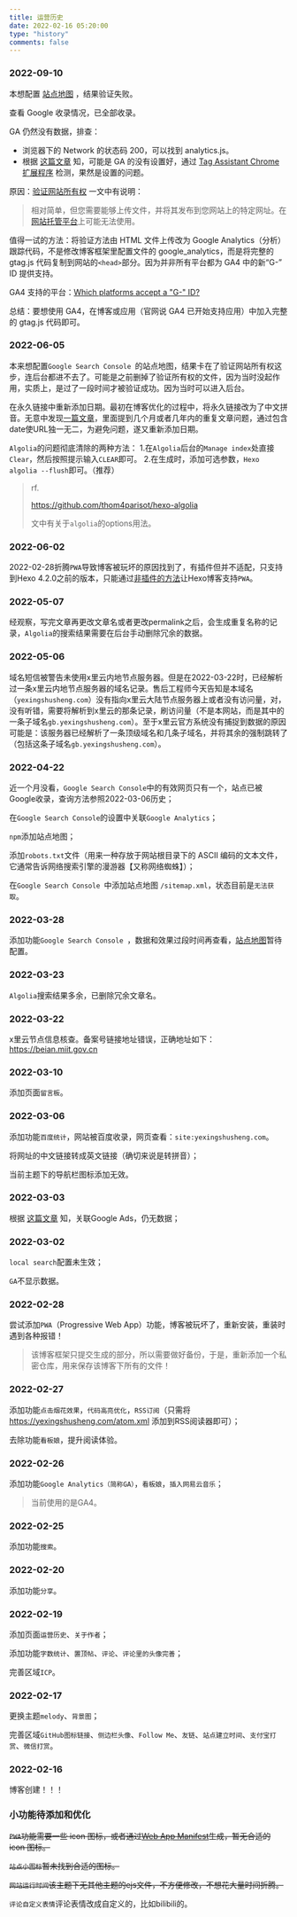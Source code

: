 ```yaml
---
title: 运营历史
date: 2022-02-16 05:20:00
type: "history"
comments: false
---
```


### 2022-09-10

本想配置 [站点地图](https://search.google.com/search-console/sitemaps?resource_id=https%3A%2F%2Fyexingshusheng.com%2F) ，结果验证失败。

查看 Google 收录情况，已全部收录。

GA 仍然没有数据，排查：

- 浏览器下的 Network 的状态码 200，可以找到 analytics.js。
- 根据 [这篇文章](https://ahrefs.com/blog/zh/how-to-use-google-analytics/) 知，可能是 GA 的没有设置好，通过 [Tag Assistant Chrome 扩展程序](https://support.google.com/tagassistant/answer/2947093?hl=en) 检测，果然是设置的问题。

原因：[验证网站所有权](https://support.google.com/webmasters/answer/9008080#html_verification&zippy=%2Chtml-%E6%96%87%E4%BB%B6%E4%B8%8A%E4%BC%A0:~:text=%E5%A4%87%E6%B3%A8-,HTML%20%E6%96%87%E4%BB%B6%E4%B8%8A%E4%BC%A0,%E7%9A%84%E7%89%B9%E5%AE%9A%E7%BD%91%E5%9D%80%E3%80%82%E5%9C%A8%E7%BD%91%E7%AB%99%E6%89%98%E7%AE%A1%E5%B9%B3%E5%8F%B0%E4%B8%8A%E5%8F%AF%E8%83%BD%E6%97%A0%E6%B3%95%E4%BD%BF%E7%94%A8%E3%80%82,-HTML%20%E6%A0%87%E8%AE%B0) 一文中有说明：

>  相对简单，但您需要能够上传文件，并将其发布到您网站上的特定网址。在[网站托管平台](https://support.google.com/webmasters/answer/9008080#cms)上可能无法使用。

值得一试的方法：将验证方法由 HTML 文件上传改为 Google Analytics（分析）跟踪代码，不是修改博客框架里配置文件的 google_analytics，而是将完整的 gtag.js 代码复制到网站的`<head>`部分。因为并非所有平台都为 GA4 中的新“G-” ID 提供支持。

GA4 支持的平台：[Which platforms accept a "G-" ID?](https://support.google.com/analytics/answer/10447272?hl=en=#:~:text=Which%20platforms%20accept%20a%20%22G%2D%22%20ID%3F) 

总结：要想使用 GA4，在博客或应用（官网说 GA4 已开始支持应用）中加入完整的 gtag.js 代码即可。

### 2022-06-05

本来想配置`Google Search Console `的站点地图，结果卡在了验证网站所有权这步，连后台都进不去了。可能是之前删掉了验证所有权的文件，因为当时没起作用，实质上，是过了一段时间才被验证成功。因为当时可以进入后台。

在永久链接中重新添加日期。最初在博客优化的过程中，将永久链接改为了中文拼音。无意中发现[一篇文章](https://talk.jekyllrb.com/t/why-do-permalinks-have-year-month-day-in-them/6044/2)，里面提到几个月或者几年内的重复文章问题，通过包含date使URL独一无二，为避免问题，遂又重新添加日期。

`Algolia`的问题彻底清除的两种方法：
1.在`Algolia`后台的`Manage index`处直接`Clear`，然后按照提示输入`CLEAR`即可。
2.在生成时，添加可选参数，`Hexo algolia --flush`即可。（推荐）

> rf.
>
> https://github.com/thom4parisot/hexo-algolia
>
> 文中有关于`algolia`的options用法。

### 2022-06-02

2022-02-28折腾`PWA`导致博客被玩坏的原因找到了，有插件但并不适配，只支持到Hexo 4.2.0之前的版本，只能通过[非插件的方法](https://senorui.top/posts/bce7.html)让Hexo博客支持`PWA`。

###  2022-05-07

经观察，写完文章再更改文章名或者更改permalink之后，会生成重复名称的记录，`Algolia`的搜索结果需要在后台手动删除冗余的数据。

### 2022-05-06

域名短信被警告未使用x里云内地节点服务器。但是在2022-03-22时，已经解析过一条x里云内地节点服务器的域名记录。售后工程师今天告知是本域名（`yexingshusheng.com`）没有指向x里云大陆节点服务器上或者没有访问量，对，没有听错，需要将解析到x里云的那条记录，刷访问量（不是本网站，而是其中的一条子域名`gb.yexingshusheng.com`）。至于x里云官方系统没有捕捉到数据的原因可能是：该服务器已经解析了一条顶级域名和几条子域名，并将其余的强制跳转了（包括这条子域名`gb.yexingshusheng.com`）。

### 2022-04-22

近一个月没看，`Google Search Console`中的有效网页只有一个，站点已被Google收录，查询方法参照2022-03-06历史；

在`Google Search Console`的设置中关联`Google Analytics`；

`npm`添加站点地图；

添加`robots.txt`文件（用来一种存放于网站根目录下的 ASCII 编码的文本文件，它通常告诉网络搜索引擎的漫游器【又称网络蜘蛛】）；

在`Google Search Console `中添加站点地图 `/sitemap.xml`，状态目前是`无法获取`。

### 2022-03-28

添加功能`Google Search Console `，数据和效果过段时间再查看，[站点地图](https://search.google.com/search-console/sitemaps?resource_id=https%3A%2F%2Fyexingshusheng.com%2F)暂待配置。

### 2022-03-23

`Algolia`搜索结果多余，已删除冗余文章名。

### 2022-03-22

x里云节点信息核查。备案号链接地址错误，正确地址如下：https://beian.miit.gov.cn

### 2022-03-10

添加页面`留言板`。

### 2022-03-06

添加功能`百度统计`，网站被百度收录，网页查看：`site:yexingshusheng.com`。

将网址的中文链接转成英文链接（确切来说是转拼音）；

当前主题下的导航栏图标添加无效。

### 2022-03-03

根据 [这篇文章](http://www.yanbaolong.com/post/3728.html) 知，关联Google Ads，仍无数据；

### 2022-03-02

`local search`配置未生效；

`GA`不显示数据。

### 2022-02-28

尝试添加`PWA`（Progressive Web App）功能，博客被玩坏了，重新安装，重装时遇到各种报错！

> 该博客框架只提交生成的部分，所以需要做好备份，于是，重新添加一个私密仓库，用来保存该博客下所有的文件！

### 2022-02-27

添加功能`点击烟花效果`，`代码高亮优化`，`RSS订阅`（只需将 https://yexingshusheng.com/atom.xml 添加到RSS阅读器即可）；

去除功能`看板娘`，提升阅读体验。

### 2022-02-26

添加功能`Google Analytics（简称GA）`，`看板娘`，`插入网易云音乐`；

> 当前使用的是GA4。

### 2022-02-25

添加功能`搜索`。

### 2022-02-20

添加功能`分享`。

### 2022-02-19

添加页面`运营历史`、`关于作者`；

添加功能`字数统计`、`置顶帖`、`评论`、`评论里的头像完善`；

完善区域`ICP`。

### 2022-02-17

更换主题`melody`、`背景图`；

完善区域`GitHub图标链接`、`侧边栏头像`、`Follow Me`、`友链`、`站点建立时间`、`支付宝打赏`、`微信打赏`。

###  2022-02-16

博客创建！！！

### 小功能待添加和优化

~~`PWA`功能需要一些 icon 图标，或者通过[Web App Manifest](https://app-manifest.firebaseapp.com/)生成，暂无合适的 icon 图标。~~

~~`站点小图标`暂未找到合适的图标。~~

~~`网站运行时间`该主题下无其他主题的ejs文件，不方便修改，不想花大量时间折腾。~~

`评论自定义表情`评论表情改成自定义的，比如bilibili的。
